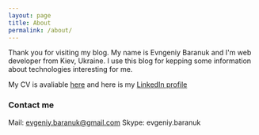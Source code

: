 ```yaml
---
layout: page
title: About
permalink: /about/
---
```


Thank you for visiting my blog. My name is Evngeniy Baranuk and I'm web developer from Kiev, Ukraine. 
I use this blog for kepping some information about technologies interesting for me.

My CV is avaliable [here](https://drive.google.com/open?id=0B8KQVoucFP1PaXpaQVAzQmNIQkE) and here is my [LinkedIn profile](https://ua.linkedin.com/pub/evgeniy-baranuk/94/5b3/9a2)

### Contact me

Mail: [evgeniy.baranuk@gmail.com](mailto:evgeniy.baranuk@gmail.com)
Skype: evgeniy.baranuk
